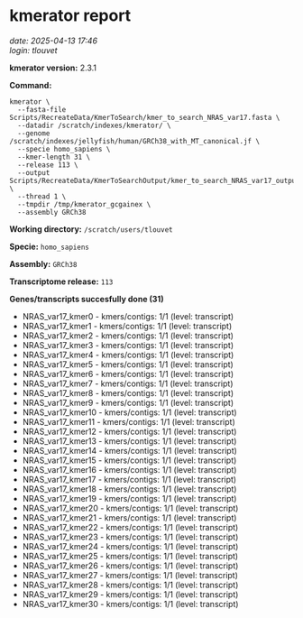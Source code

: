 # kmerator report
*date: 2025-04-13 17:46*  
*login: tlouvet*

**kmerator version:** 2.3.1

**Command:**

```
kmerator \
  --fasta-file Scripts/RecreateData/KmerToSearch/kmer_to_search_NRAS_var17.fasta \
  --datadir /scratch/indexes/kmerator/ \
  --genome /scratch/indexes/jellyfish/human/GRCh38_with_MT_canonical.jf \
  --specie homo_sapiens \
  --kmer-length 31 \
  --release 113 \
  --output Scripts/RecreateData/KmerToSearchOutput/kmer_to_search_NRAS_var17_output \
  --thread 1 \
  --tmpdir /tmp/kmerator_gcgainex \
  --assembly GRCh38
```

**Working directory:** `/scratch/users/tlouvet`

**Specie:** `homo_sapiens`

**Assembly:** `GRCh38`

**Transcriptome release:** `113`

**Genes/transcripts succesfully done (31)**

- NRAS_var17_kmer0 - kmers/contigs: 1/1 (level: transcript)
- NRAS_var17_kmer1 - kmers/contigs: 1/1 (level: transcript)
- NRAS_var17_kmer2 - kmers/contigs: 1/1 (level: transcript)
- NRAS_var17_kmer3 - kmers/contigs: 1/1 (level: transcript)
- NRAS_var17_kmer4 - kmers/contigs: 1/1 (level: transcript)
- NRAS_var17_kmer5 - kmers/contigs: 1/1 (level: transcript)
- NRAS_var17_kmer6 - kmers/contigs: 1/1 (level: transcript)
- NRAS_var17_kmer7 - kmers/contigs: 1/1 (level: transcript)
- NRAS_var17_kmer8 - kmers/contigs: 1/1 (level: transcript)
- NRAS_var17_kmer9 - kmers/contigs: 1/1 (level: transcript)
- NRAS_var17_kmer10 - kmers/contigs: 1/1 (level: transcript)
- NRAS_var17_kmer11 - kmers/contigs: 1/1 (level: transcript)
- NRAS_var17_kmer12 - kmers/contigs: 1/1 (level: transcript)
- NRAS_var17_kmer13 - kmers/contigs: 1/1 (level: transcript)
- NRAS_var17_kmer14 - kmers/contigs: 1/1 (level: transcript)
- NRAS_var17_kmer15 - kmers/contigs: 1/1 (level: transcript)
- NRAS_var17_kmer16 - kmers/contigs: 1/1 (level: transcript)
- NRAS_var17_kmer17 - kmers/contigs: 1/1 (level: transcript)
- NRAS_var17_kmer18 - kmers/contigs: 1/1 (level: transcript)
- NRAS_var17_kmer19 - kmers/contigs: 1/1 (level: transcript)
- NRAS_var17_kmer20 - kmers/contigs: 1/1 (level: transcript)
- NRAS_var17_kmer21 - kmers/contigs: 1/1 (level: transcript)
- NRAS_var17_kmer22 - kmers/contigs: 1/1 (level: transcript)
- NRAS_var17_kmer23 - kmers/contigs: 1/1 (level: transcript)
- NRAS_var17_kmer24 - kmers/contigs: 1/1 (level: transcript)
- NRAS_var17_kmer25 - kmers/contigs: 1/1 (level: transcript)
- NRAS_var17_kmer26 - kmers/contigs: 1/1 (level: transcript)
- NRAS_var17_kmer27 - kmers/contigs: 1/1 (level: transcript)
- NRAS_var17_kmer28 - kmers/contigs: 1/1 (level: transcript)
- NRAS_var17_kmer29 - kmers/contigs: 1/1 (level: transcript)
- NRAS_var17_kmer30 - kmers/contigs: 1/1 (level: transcript)
